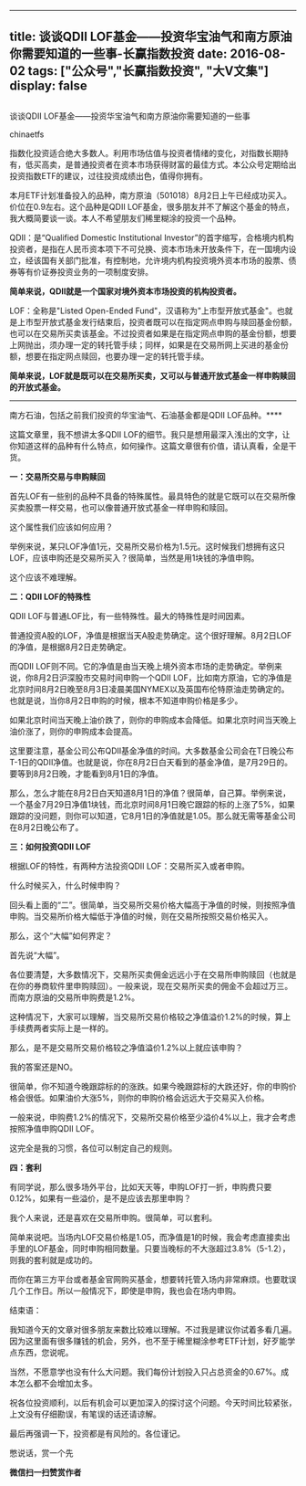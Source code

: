 
---
title:  谈谈QDII LOF基金——投资华宝油气和南方原油你需要知道的一些事-长赢指数投资
date: 2016-08-02
tags: ["公众号","长赢指数投资", "大V文集"]
display: false
---


## 



谈谈QDII LOF基金——投资华宝油气和南方原油你需要知道的一些事




chinaetfs




指数化投资适合绝大多数人。利用市场估值与投资者情绪的变化，对指数长期持有，低买高卖，是普通投资者在资本市场获得财富的最佳方式。本公众号定期给出投资指数ETF的建议，过往投资成绩出色，值得你拥有。


本月ETF计划准备投入的品种，南方原油（501018）8月2日上午已经成功买入。价位在0.9左右。这个品种是QDII LOF基金，很多朋友并不了解这个基金的特点，我大概简要谈一谈。本人不希望朋友们稀里糊涂的投资一个品种。





QDII：是“Qualified Domestic Institutional Investor”的首字缩写，合格境内机构投资者，是指在人民币资本项下不可兑换、资本市场未开放条件下，在一国境内设立，经该国有关部门批准，有控制地，允许境内机构投资境外资本市场的股票、债券等有价证券投资业务的一项制度安排。



**简单来说，QDII就是一个国家对境外资本市场投资的机构投资者。**



LOF：全称是"Listed Open-Ended Fund"，汉语称为"上市型开放式基金"。也就是上市型开放式基金发行结束后，投资者既可以在指定网点申购与赎回基金份额，也可以在交易所买卖该基金。不过投资者如果是在指定网点申购的基金份额，想要上网抛出，须办理一定的转托管手续；同样，如果是在交易所网上买进的基金份额，想要在指定网点赎回，也要办理一定的转托管手续。



**简单来说，LOF就是既可以在交易所买卖，又可以与普通开放式基金一样申购赎回的开放式基金。**

****

南方石油，包括之前我们投资的华宝油气、石油基金都是QDII LOF品种。****







这篇文章里，我不想讲太多QDII LOF的细节。我只是想用最深入浅出的文字，让你知道这样的品种有什么特点，如何操作。这篇文章很有价值，请认真看，全是干货。



**一：交易所交易与申购赎回**



首先LOF有一些别的品种不具备的特殊属性。最具特色的就是它既可以在交易所像买卖股票一样交易，也可以像普通开放式基金一样申购和赎回。



这个属性我们应该如何应用？



举例来说，某只LOF净值1元，交易所交易价格为1.5元。这时候我们想拥有这只LOF，应该申购还是交易所买入？很简单，当然是用1块钱的净值申购。



这个应该不难理解。





**二：QDII LOF的特殊性**



QDII LOF与普通LOF比，有一些特殊性。最大的特殊性是时间因素。



普通投资A股的LOF，净值是根据当天A股走势确定。这个很好理解。8月2日LOF的净值，是根据8月2日走势确定。



而QDII LOF则不同。它的净值是由当天晚上境外资本市场的走势确定。举例来说，你8月2日沪深股市交易时间申购一个QDII LOF，比如南方原油，它的净值是北京时间8月2日晚至8月3日凌晨美国NYMEX以及英国布伦特原油走势确定的。也就是说，当你8月2日申购的时候，根本不知道申购价格是多少。



如果北京时间当天晚上油价跌了，则你的申购成本会降低。如果北京时间当天晚上油价涨了，则你的申购成本会提高。



这里要注意，基金公司公布QDII基金净值的时间。大多数基金公司会在T日晚公布T-1日的QDII净值。也就是说，你在8月2日白天看到的基金净值，是7月29日的。要等到8月2日晚，才能看到8月1日的净值。



那么，怎么才能在8月2日白天知道8月1日的净值？很简单，自己算。举例来说，一个基金7月29日净值1块钱，而北京时间8月1日晚它跟踪的标的上涨了5%，如果跟踪的没问题，则你可以知道，它8月1日的净值就是1.05。那么就无需等基金公司在8月2日晚公布了。





**三：如何投资QDII LOF**



根据LOF的特性，有两种方法投资QDII LOF：交易所买入或者申购。



什么时候买入，什么时候申购？



回头看上面的“二”。很简单，当交易所交易价格大幅高于净值的时候，则按照净值申购。当交易所价格大幅低于净值的时候，则在交易所按照交易价格买入。



那么，这个“大幅”如何界定？



首先说“大幅”。



各位要清楚，大多数情况下，交易所买卖佣金远远小于在交易所申购赎回（也就是在你的券商软件里申购赎回）。一般来说，现在交易所买卖的佣金不会超过万三。而南方原油的交易所申购费是1.2%。



这种情况下，大家可以理解，当交易所交易价格较之净值溢价1.2%的时候，算上手续费两者实际上是一样的。



那么，是不是交易所交易价格较之净值溢价1.2%以上就应该申购？



我的答案还是NO。



很简单，你不知道今晚跟踪标的的涨跌。如果今晚跟踪标的大跌还好，你的申购价格会很低。如果油价大涨5%，则你的申购价格会远远大于交易买入价格。



一般来说，申购费1.2%的情况下，交易所交易价格至少溢价4%以上，我才会考虑按照净值申购QDII LOF。



这完全是我的习惯，各位可以制定自己的规则。





**四：套利**



有同学说，那么很多场外平台，比如天天等，申购LOF打一折，申购费只要0.12%，如果有一些溢价，是不是应该去那里申购？



我个人来说，还是喜欢在交易所申购。很简单，可以套利。



简单来说吧。当场内LOF交易价格是1.05，而净值是1的时候，我会考虑直接卖出手里的LOF基金，同时申购相同数量。只要当晚标的不大涨超过3.8%（5-1.2），则我的套利就是成功的。



而你在第三方平台或者基金官网购买基金，想要转托管入场内非常麻烦。也要耽误几个工作日。所以一般情况下，即使是申购，我也会在场内申购。





结束语：



我知道今天的文章对很多朋友来数比较难以理解。不过我是建议你试着多看几遍。因为这里面有很多赚钱的机会，另外，也不至于稀里糊涂参考ETF计划，好歹能学点东西，您说呢。



当然，不愿意学也没有什么大问题。我们每份计划投入只占总资金的0.67%。成本怎么都不会增加太多。



祝各位投资顺利，以后有机会可以更加深入的探讨这个问题。今天时间比较紧张，上文没有仔细勘误，有笔误的话还请谅解。



最后再强调一下，投资都是有风险的。各位谨记。



憋说话，赏一个先


**微信扫一扫赞赏作者**













